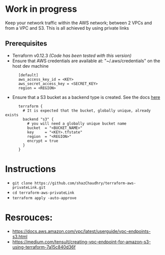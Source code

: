 # Work in progress
Keep your network traffic within the AWS network; between 2 VPCs and from a VPC and S3. This is all achieved by using private links


## Prerequisites
- Terraform v0.12.3 _(Code has been tested with this version)_
- Ensure that AWS credentials are available at: "~/.aws/credentials" on the host dev machine
```
      [default]
      aws_access_key_id = <KEY>
      aws_secret_access_key = <SECRET_KEY>
      region = <REGION>
```
- Ensure that a S3 bucket as a backend type is created. See the docs [here](https://www.terraform.io/docs/backends/types/s3.html)
```
      terraform {
        # It is expected that the bucket, globally unique, already exists
        backend "s3" {
          # you will need a globally unique bucket name
          bucket  = "<BUCKET_NAME>"
          key     = "<KEY>.tfstate"
          region  = "<REGION>"
          encrypt = true
        }
      }
```

# Instructions
- `git clone https://github.com/shazChaudhry/terraform-aws-privateLink.git`
- `cd terraform-aws-privateLink`
- `terraform apply -auto-approve `


# Resrouces:
- https://docs.aws.amazon.com/vpc/latest/userguide/vpc-endpoints-s3.html
- https://medium.com/tensult/creating-vpc-endpoint-for-amazon-s3-using-terraform-7a15c840d36f
